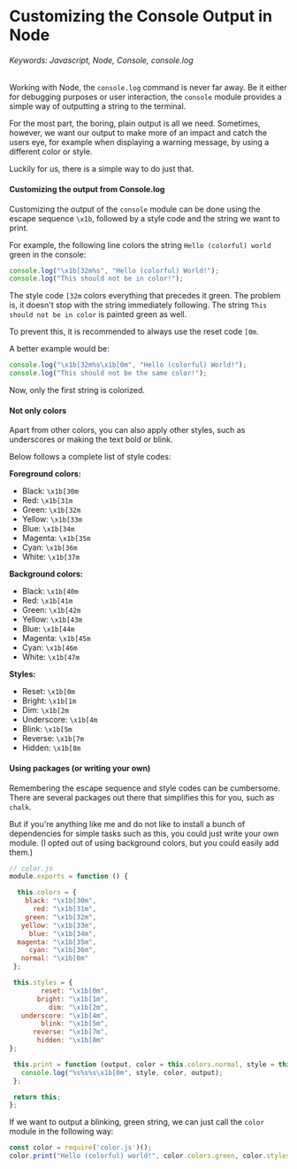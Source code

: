 # Customizing the Console Output in Node

###### Keywords: Javascript, Node, Console, console.log

Working with Node, the ``console.log`` command is never far away. Be it either for debugging purposes or user interaction, the ``console`` module provides a simple way of outputting a string to the terminal.

For the most part, the boring, plain output is all we need. Sometimes, however, we want our output to make more of an impact and catch the users eye, for example when displaying a warning message, by using a different color or style.

Luckily for us, there is a simple way to do just that.

#### Customizing the output from Console.log

Customizing the output of the ``console`` module can be done using the escape sequence ``\x1b``, followed by a style code and the string we want to print.

For example, the following line colors the string ``Hello (colorful) world`` green in the console:

```javascript
console.log("\x1b[32m%s", "Hello (colorful) World!");
console.log("This should not be in color!");
```

The style code ``[32m`` colors everything that precedes it green. The problem is, it doesn't stop with the string immediately following. The string ``This should not be in color`` is painted green as well.

To prevent this, it is recommended to always use the reset code ``[0m``.

A better example would be:

```javascript
console.log("\x1b[32m%s\x1b[0m", "Hello (colorful) World!");
console.log("This should not be the same color!");
```

Now, only the first string is colorized.

#### Not only colors

Apart from other colors, you can also apply other styles, such as underscores or making the text bold or blink.

Below follows a complete list of style codes:

**Foreground colors:**
* Black: ``\x1b[30m``
* Red: ``\x1b[31m``
* Green: ``\x1b[32m``
* Yellow: ``\x1b[33m``
* Blue: ``\x1b[34m``
* Magenta: ``\x1b[35m``
* Cyan: ``\x1b[36m``
* White: ``\x1b[37m``

**Background colors:**
* Black: ``\x1b[40m``
* Red: ``\x1b[41m``
* Green: ``\x1b[42m``
* Yellow: ``\x1b[43m``
* Blue: ``\x1b[44m``
* Magenta: ``\x1b[45m``
* Cyan: ``\x1b[46m``
* White: ``\x1b[47m``

**Styles:**
* Reset: ``\x1b[0m``
* Bright: ``\x1b[1m``
* Dim: ``\x1b[2m``
* Underscore: ``\x1b[4m``
* Blink: ``\x1b[5m``
* Reverse: ``\x1b[7m``
* Hidden: ``\x1b[8m``

#### Using packages (or writing your own)

Remembering the escape sequence and style codes can be cumbersome. There are several packages out there that simplifies this for you, such as ``chalk``.

But if you're anything like me and do not like to install a bunch of dependencies for simple tasks such as this, you could just write your own module. (I opted out of using background colors, but you could easily add them.)

```javascript
// color.js
module.exports = function () {

  this.colors = {
    black: "\x1b[30m",
      red: "\x1b[31m",
    green: "\x1b[32m",
   yellow: "\x1b[33m",
     blue: "\x1b[34m",
  magenta: "\x1b[35m",
     cyan: "\x1b[36m",
   normal: "\x1b[0m"
 };

 this.styles = {
        reset: "\x1b[0m",
       bright: "\x1b[1m",
          dim: "\x1b[2m",
   underscore: "\x1b[4m",
        blink: "\x1b[5m",
      reverse: "\x1b[7m",
       hidden: "\x1b[8m"
};

 this.print = function (output, color = this.colors.normal, style = this.styles.reset) {
   console.log("%s%s%s\x1b[0m", style, color, output);
 };

 return this;
};
```

If we want to output a blinking, green string, we can just call the ``color`` module in the following way:

```javascript
const color = require('color.js')();
color.print("Hello (colorful) world!", color.colors.green, color.styles.blink);
```
